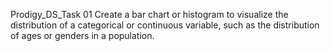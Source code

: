 Prodigy_DS_Task 01
Create a bar chart or histogram to visualize the distribution of a categorical or continuous variable, such as the distribution of ages or genders in a population.
